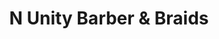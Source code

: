 ---
title: "N Unity Barber & Braids"
url: /fredericksburg/n-unity-barber-and-braids/
shop: hairdresser
---